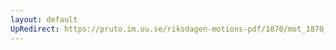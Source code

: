 ```yaml
---
layout: default
UpRedirect: https://pruto.im.uu.se/riksdagen-motions-pdf/1870/mot_1870__ak__72/mot_1870__ak__72-001.pdf
---
```


